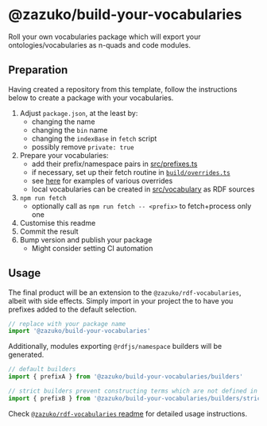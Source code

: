 # @zazuko/build-your-vocabularies

Roll your own vocabularies package which will export your ontologies/vocabularies as n-quads and code modules.

## Preparation

Having created a repository from this template, follow the instructions below to create a package with your vocabularies.

1. Adjust `package.json`, at the least by:
   * changing the name
   * changing the `bin` name
   * changing the `indexBase` in `fetch` script
   * possibly remove `private: true`
2. Prepare your vocabularies:
   * add their prefix/namespace pairs in [src/prefixes.ts](src/prefixes.ts)
   * if necessary, set up their fetch routine in [`build/overrides.ts`](build/overrides.ts)
   * see [here](https://github.com/zazuko/rdf-vocabularies/blob/master/overrides.ts) for examples of various overrides
   * local vocabularies can be created in [src/vocabulary](src/vocabulary) as RDF sources
3. `npm run fetch`
   * optionally call as `npm run fetch -- <prefix>` to fetch+process only one
4. Customise this readme
4. Commit the result
5. Bump version and publish your package
   * Might consider setting CI automation

## Usage

The final product will be an extension to the `@zazuko/rdf-vocabularies`, albeit with side effects. Simply import in your project the to have you prefixes added to the default selection.

```javascript
// replace with your package name
import '@zazuko/build-your-vocabularies'
```

Additionally, modules exporting `@rdfjs/namespace` builders will be generated.

```javascript
// default builders
import { prefixA } from '@zazuko/build-your-vocabularies/builders'

// strict builders prevent constructing terms which are not defined in vocabulary
import { prefixB } from '@zazuko/build-your-vocabularies/builders/strict'
```

Check [`@zazuko/rdf-vocabularies` readme](https://github.com/zazuko/rdf-vocabularies#usage) for detailed usage instructions.
